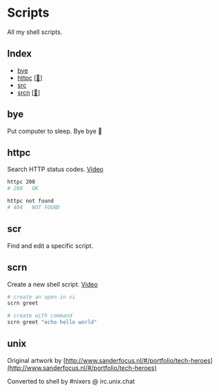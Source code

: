 # Scripts

All my shell scripts.

[video-httpc]: https://www.youtube.com/watch?v=byKC9kLIWtE
[video-srcn]: https://www.youtube.com/watch?v=v8DgcWftsWE


## Index

- [bye](#bye)
- [httpc](#httpc) [[🎥](video-httpc)]
- [src](#src)
- [srcn](#srcn) [[🎥](video-srcn)]

## bye

Put computer to sleep. Bye bye 👋

## httpc

Search HTTP status codes. [Video](video-httpc)

```sh
httpc 200
# 200	OK

httpc not found
# 404   NOT FOUND
```

## scr

Find and edit a specific script.

## scrn

Create a new shell script. [Video](video-srcn)

```sh
# create an open in vi
scrn greet

# create with command
scrn greet "echo hello world"
```

## unix

Original artwork by [http://www.sanderfocus.nl/#/portfolio/tech-heroes](http://www.sanderfocus.nl/#/portfolio/tech-heroes)

Converted to shell by #nixers @ irc.unix.chat

